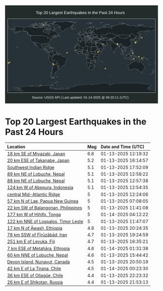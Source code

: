 ![Map](./map.png)

# Top 20 Largest Earthquakes in the Past 24 Hours

| Location | Mag | Date and Time (UTC) |
|:---|:---|:---|
| [18 km SE of Miyazaki, Japan](https://earthquake.usgs.gov/earthquakes/eventpage/us6000pjny) | 6.8 | 01-13-2025 12:19:32 |
| [20 km ESE of Takanabe, Japan](https://earthquake.usgs.gov/earthquakes/eventpage/us6000pjqa) | 5.2 | 01-13-2025 16:14:57 |
| [Southwest Indian Ridge](https://earthquake.usgs.gov/earthquakes/eventpage/us6000pjqv) | 5.1 | 01-13-2025 17:52:09 |
| [89 km NE of Lobuche, Nepal](https://earthquake.usgs.gov/earthquakes/eventpage/us6000pjpb) | 5.1 | 01-13-2025 12:58:22 |
| [88 km NE of Lobuche, Nepal](https://earthquake.usgs.gov/earthquakes/eventpage/us6000pjp9) | 5.1 | 01-13-2025 12:57:38 |
| [124 km W of Abepura, Indonesia](https://earthquake.usgs.gov/earthquakes/eventpage/us6000pjp8) | 5.1 | 01-13-2025 12:54:35 |
| [central Mid-Atlantic Ridge](https://earthquake.usgs.gov/earthquakes/eventpage/us6000pjp4) | 5 | 01-13-2025 12:24:06 |
| [57 km N of Lae, Papua New Guinea](https://earthquake.usgs.gov/earthquakes/eventpage/us6000pjn2) | 5 | 01-13-2025 07:08:05 |
| [22 km SW of Balangonan, Philippines](https://earthquake.usgs.gov/earthquakes/eventpage/us6000pjnv) | 5 | 01-13-2025 11:41:08 |
| [177 km W of Hihifo, Tonga](https://earthquake.usgs.gov/earthquakes/eventpage/us6000pjvf) | 5 | 01-14-2025 04:12:22 |
| [122 km NNE of Lospalos, Timor Leste](https://earthquake.usgs.gov/earthquakes/eventpage/us6000pjnw) | 5 | 01-13-2025 11:47:07 |
| [17 km N of Āwash, Ethiopia](https://earthquake.usgs.gov/earthquakes/eventpage/us6000pjsw) | 4.8 | 01-13-2025 20:24:35 |
| [78 km SSW of Fīrūzābād, Iran](https://earthquake.usgs.gov/earthquakes/eventpage/us6000pjsj) | 4.7 | 01-13-2025 19:24:59 |
| [251 km E of Levuka, Fiji](https://earthquake.usgs.gov/earthquakes/eventpage/us6000pjqd) | 4.7 | 01-13-2025 16:35:21 |
| [7 km ESE of Metahāra, Ethiopia](https://earthquake.usgs.gov/earthquakes/eventpage/us6000pjuu) | 4.6 | 01-14-2025 01:31:38 |
| [60 km NNE of Lobuche, Nepal](https://earthquake.usgs.gov/earthquakes/eventpage/us6000pjq9) | 4.6 | 01-13-2025 15:44:42 |
| [Devon Island, Nunavut, Canada](https://earthquake.usgs.gov/earthquakes/eventpage/us6000pjt7) | 4.5 | 01-13-2025 20:50:19 |
| [42 km E of La Tirana, Chile](https://earthquake.usgs.gov/earthquakes/eventpage/us6000pjue) | 4.5 | 01-14-2025 00:23:30 |
| [36 km ESE of Ollagüe, Chile](https://earthquake.usgs.gov/earthquakes/eventpage/us6000pjtr) | 4.4 | 01-13-2025 22:23:32 |
| [26 km E of Shikotan, Russia](https://earthquake.usgs.gov/earthquakes/eventpage/us6000pjtj) | 4.4 | 01-13-2025 21:53:13 |
